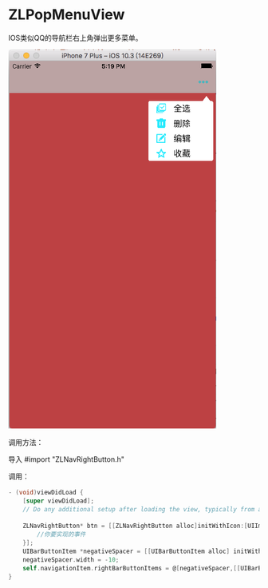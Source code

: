 # ZLPopMenuView
IOS类似QQ的导航栏右上角弹出更多菜单。


![image](https://github.com/czl0325/ZLPopMenuView/blob/master/ZLPopMenuView.png?raw=true)


调用方法：

导入
#import "ZLNavRightButton.h"

调用：
```Objective-C
- (void)viewDidLoad {
    [super viewDidLoad];
    // Do any additional setup after loading the view, typically from a nib.
    
    ZLNavRightButton* btn = [[ZLNavRightButton alloc]initWithIcon:[UIImage imageNamed:@"QP_more"] title:nil menus:@[[ZLMenu createMenu:@"QP_AllSelect" title:@"全选"],[ZLMenu createMenu:@"QP_delete" title:@"删除"],[ZLMenu createMenu:@"QP_edit" title:@"编辑"],[ZLMenu createMenu:@"QP_collect" title:@"收藏"]] callBack:^(NSUInteger index) {
        //你要实现的事件
    }];
    UIBarButtonItem *negativeSpacer = [[UIBarButtonItem alloc] initWithBarButtonSystemItem:UIBarButtonSystemItemFixedSpace target:nil action:nil];
    negativeSpacer.width = -10;
    self.navigationItem.rightBarButtonItems = @[negativeSpacer,[[UIBarButtonItem alloc]initWithCustomView:btn]];
}
```
